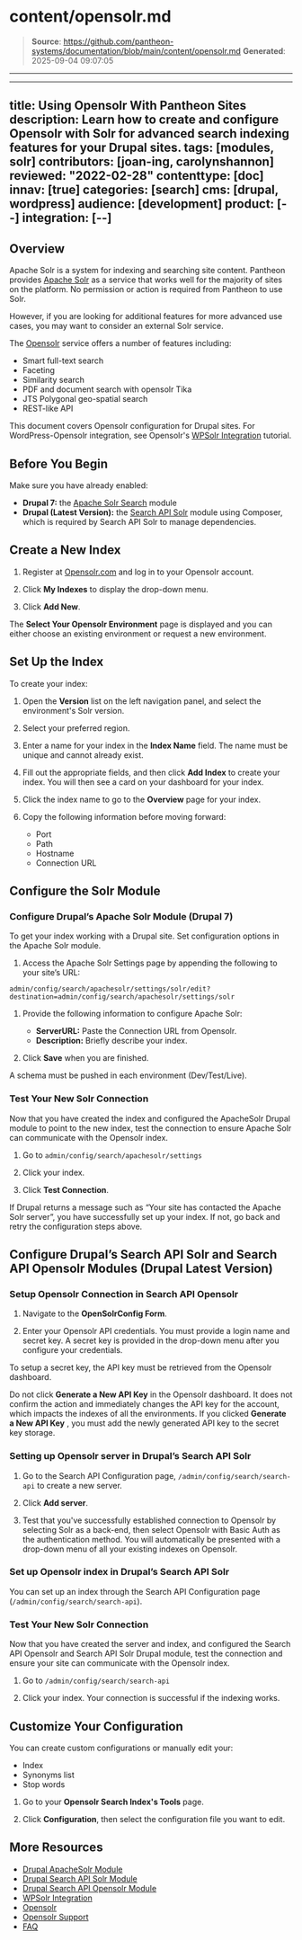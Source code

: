 # content/opensolr.md

> **Source**: https://github.com/pantheon-systems/documentation/blob/main/content/opensolr.md
> **Generated**: 2025-09-04 09:07:05

---

---
title: Using Opensolr With Pantheon Sites
description: Learn how to create and configure Opensolr with Solr for advanced search indexing features for your Drupal sites.
tags: [modules, solr]
contributors: [joan-ing, carolynshannon]
reviewed: "2022-02-28"
contenttype: [doc]
innav: [true]
categories: [search]
cms: [drupal, wordpress]
audience: [development]
product: [--]
integration: [--]
---

## Overview

Apache Solr is a system for indexing and searching site content. Pantheon provides [Apache Solr](/solr) as a service that works well for the majority of sites on the platform. No permission or action is required from Pantheon to use Solr.

<Partial file="solr-version.md" />

However, if you are looking for additional features for more advanced use cases, you may want to consider an external Solr service.

The [Opensolr](https://www.opensolr.com/) service offers a number of features including:

- Smart full-text search
- Faceting
- Similarity search
- PDF and document search with opensolr Tika
- JTS Polygonal geo-spatial search
- REST-like API

This document covers Opensolr configuration for Drupal sites. For WordPress-Opensolr integration, see Opensolr's [WPSolr Integration](https://opensolr.com/faq/view/wpsolr) tutorial.

## Before You Begin

Make sure you have already enabled:

* **Drupal 7:** the [Apache Solr Search](https://www.drupal.org/project/apachesolr) module
* **Drupal (Latest Version):** the [Search API Solr](https://www.drupal.org/project/search_api_solr) module using Composer, which is required by Search API Solr to manage dependencies.

## Create a New Index

1. Register at [Opensolr.com](https://www.opensolr.com/) and log in to your Opensolr account.

1. Click **My Indexes** to display the drop-down menu.

1. Click **Add New**.

The **Select Your Opensolr Environment** page is displayed and you can either choose an existing environment or request a new environment.

## Set Up the Index

To create your index:

1. Open the **Version** list on the left navigation panel, and select the environment's Solr version.

1. Select your preferred region.

1. Enter a name for your index in the **Index Name** field. The name must be unique and cannot already exist.

1. Fill out the appropriate fields, and then click **Add Index** to create your index. You will then see a card on your dashboard for your index.

1. Click the index name to go to the **Overview** page for your index.

1. Copy the following information before moving forward:

    * Port
    * Path
    * Hostname
    * Connection URL

## Configure the Solr Module

### Configure Drupal’s Apache Solr Module (Drupal 7)

To get your index working with a Drupal site. Set configuration options in the Apache Solr module.

1. Access the Apache Solr Settings page by appending the following to your site’s URL:

  ```none
  admin/config/search/apachesolr/settings/solr/edit?destination=admin/config/search/apachesolr/settings/solr
  ```
1. Provide the following information to configure Apache Solr:

    * **ServerURL:** Paste the Connection URL from Opensolr.
    * **Description:** Briefly describe your index.

1. Click **Save** when you are finished.

<Alert title="Warning" type="danger">
A schema must be pushed in each environment (Dev/Test/Live).
</Alert>

### Test Your New Solr Connection

Now that you have created the index and configured the ApacheSolr Drupal module to point to the new index, test the connection to ensure Apache Solr can communicate with the Opensolr index.

1. Go to `admin/config/search/apachesolr/settings`

1. Click your index.

1. Click **Test Connection**.

If Drupal returns a message such as “Your site has contacted the Apache Solr server”, you have successfully set up your index. If not, go back and retry the configuration steps above.

## Configure Drupal’s Search API Solr and Search API Opensolr Modules (Drupal Latest Version)

### Setup Opensolr Connection in Search API Opensolr

1. Navigate to the **OpenSolrConfig Form**.

1. Enter your Opensolr API credentials. You must provide a login name and secret key. A secret key is provided in the drop-down menu after you configure your credentials.

To setup a secret key, the API key must be retrieved from the Opensolr dashboard.

<Alert title="Warning" type="danger">

Do not click **Generate a New API Key** in the Opensolr dashboard. It does not confirm the action and immediately changes the API key for the account, which impacts the indexes of all the environments. If you clicked **Generate a New API Key** , you must add the newly generated API key to the secret key storage.

</Alert>

### Setting up Opensolr server in Drupal’s Search API Solr

1. Go to the Search API Configuration page, `/admin/config/search/search-api` to create a new server.

1. Click **Add server**.

1. Test that you've successfully established connection to Opensolr by selecting Solr as a back-end, then select Opensolr with Basic Auth as the authentication method. You will automatically be presented with a drop-down menu of all your existing indexes on Opensolr.

### Set up Opensolr index in Drupal’s Search API Solr

You can set up an index through the Search API Configuration page (`/admin/config/search/search-api`).

### Test Your New Solr Connection

Now that you have created the server and index, and configured the Search API Opensolr and Search API Solr Drupal module, test the connection and ensure your site can communicate with the Opensolr index.

1. Go to `/admin/config/search/search-api`

1. Click your index. Your connection is successful if the indexing works.

## Customize Your Configuration

You can create custom configurations or manually edit your:

- Index
- Synonyms list
- Stop words

1. Go to your **Opensolr Search Index's Tools** page.

1. Click **Configuration**, then select the configuration file you want to edit.

## More Resources

- [Drupal ApacheSolr Module](https://drupal.org/project/apachesolr) 
- [Drupal Search API Solr Module](https://www.drupal.org/project/search_api_solr) 
- [Drupal Search API Opensolr Module](https://www.drupal.org/project/search_api_opensolr) 
- [WPSolr Integration](https://opensolr.com/faq/view/wpsolr)
- [Opensolr](https://www.opensolr.com/)
- [Opensolr Support](https://www.opensolr.com/faq)
- [FAQ](/faq)
